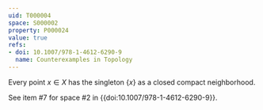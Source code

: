 ```yaml
---
uid: T000004
space: S000002
property: P000024
value: true
refs:
- doi: 10.1007/978-1-4612-6290-9
  name: Counterexamples in Topology
---
```


Every point $x\in X$ has the singleton $\{x\}$ as a closed compact neighborhood.

See item #7 for space #2 in {{doi:10.1007/978-1-4612-6290-9}}.
